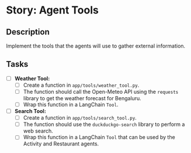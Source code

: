 # Story: Agent Tools

## Description

Implement the tools that the agents will use to gather external information.

## Tasks

- [ ] **Weather Tool:**
    - [ ] Create a function in `app/tools/weather_tool.py`.
    - [ ] The function should call the Open-Meteo API using the `requests` library to get the weather forecast for Bengaluru.
    - [ ] Wrap this function in a LangChain `Tool`.

- [ ] **Search Tool:**
    - [ ] Create a function in `app/tools/search_tool.py`.
    - [ ] The function should use the `duckduckgo-search` library to perform a web search.
    - [ ] Wrap this function in a LangChain `Tool` that can be used by the Activity and Restaurant agents.
